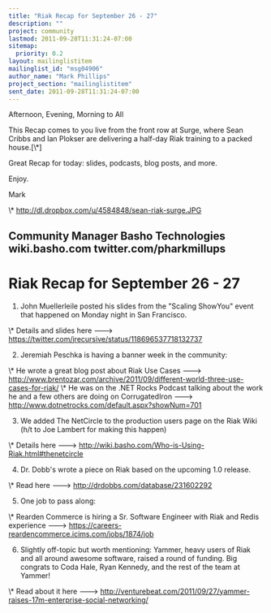 ```yaml
---
title: "Riak Recap for September 26 - 27"
description: ""
project: community
lastmod: 2011-09-28T11:31:24-07:00
sitemap:
  priority: 0.2
layout: mailinglistitem
mailinglist_id: "msg04906"
author_name: "Mark Phillips"
project_section: "mailinglistitem"
sent_date: 2011-09-28T11:31:24-07:00
---
```



Afternoon, Evening, Morning to All

This Recap comes to you live from the front row at Surge, where Sean
Cribbs and Ian Plokser are delivering a half-day Riak training to a
packed house.[\\*]

Great Recap for today: slides, podcasts, blog posts, and more.

Enjoy.

Mark

\\* http://dl.dropbox.com/u/4584848/sean-riak-surge.JPG

Community Manager
Basho Technologies
wiki.basho.com
twitter.com/pharkmillups
-----------------------------------

Riak Recap for September 26 - 27
=========================

1) John Muellerleile posted his slides from the "Scaling ShowYou"
event that happened on Monday night in San Francisco.

\\* Details and slides here ---&gt;
https://twitter.com/jrecursive/status/118696537718132737

2) Jeremiah Peschka is having a banner week in the community:

\\* He wrote a great blog post about Riak Use Cases ---&gt;
http://www.brentozar.com/archive/2011/09/different-world-three-use-cases-for-riak/
\\* He was on the .NET Rocks Podcast talking about the work he and a few
others are doing on CorrugatedIron ---&gt;
http://www.dotnetrocks.com/default.aspx?showNum=701

3) We added The NetCircle to the production users page on the Riak
Wiki (h/t to Joe Lambert for making this happen)

\\* Details here ---&gt; http://wiki.basho.com/Who-is-Using-Riak.html#thenetcircle

4) Dr. Dobb's wrote a piece on Riak based on the upcoming 1.0 release.

\\* Read here ---&gt; http://drdobbs.com/database/231602292

5) One job to pass along:

\\* Rearden Commerce is hiring a Sr. Software Engineer with Riak and
Redis experience ---&gt;
https://careers-reardencommerce.icims.com/jobs/1874/job

6) Slightly off-topic but worth mentioning: Yammer, heavy users of
Riak and all around awesome software, raised a round of funding. Big
congrats to Coda Hale, Ryan Kennedy, and the rest of the team at
Yammer!

\\* Read about it here ---&gt;
http://venturebeat.com/2011/09/27/yammer-raises-17m-enterprise-social-networking/

